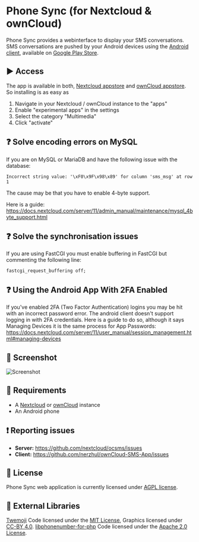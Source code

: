 # Phone Sync (for Nextcloud & ownCloud)

Phone Sync provides a webinterface to display your SMS conversations. SMS conversations are pushed by your Android devices using the [Android client](https://github.com/nerzhul/ownCloud-SMS-App), available on [Google Play Store](https://play.google.com/store/apps/details?id=fr.unix_experience.owncloud_sms).

## :arrow_forward: Access

The app is available in both, [Nextcloud appstore](https://apps.nextcloud.com/apps/ocsms) and [ownCloud appstore](https://apps.owncloud.com/content/show.php/ownCloud+SMS?content=167289). So installing is as easy as

1. Navigate in your Nextcloud / ownCloud instance to the "apps"
2. Enable "experimental apps" in the settings
3. Select the category "Multimedia"
4. Click "activate"

## :question: Solve encoding errors on MySQL
If you are on MySQL or MariaDB and have the following issue with the database:

```
Incorrect string value: '\xF0\x9F\x98\x89' for column 'sms_msg' at row 1
```

The cause may be that you have to enable 4-byte support. 

Here is a guide: https://docs.nextcloud.com/server/11/admin_manual/maintenance/mysql_4byte_support.html

## :question: Solve the synchronisation issues
If you are using FastCGI you must enable buffering in FastCGI but commenting the following line:

```
fastcgi_request_buffering off;
```

## :question: Using the Android App With 2FA Enabled
If you've enabled 2FA (Two Factor Authentication) logins you may be hit with an incorrect password error. The android client doesn't support logging in with 2FA credentials. Here is a guide to do so, although it says Managing Devices it is the same process for App Passwords: https://docs.nextcloud.com/server/11/user_manual/session_management.html#managing-devices

## :eyes: Screenshot

![Screenshot](https://raw.githubusercontent.com/nextcloud/ocsms/master/appinfo/screenshots/1.png)

## :link: Requirements
- A [Nextcloud](https://nextcloud.com) or [ownCloud](https://owncloud.com) instance
- An Android phone

## :exclamation: Reporting issues

- **Server:** https://github.com/nextcloud/ocsms/issues
- **Client:** https://github.com/nerzhul/ownCloud-SMS-App/issues

## :notebook: License
Phone Sync web application is currently licensed under [AGPL license](https://github.com/nextcloud/ocsms/blob/master/LICENSE.md).

## :notebook: External Libraries
[Twemoji](https://github.com/twitter/twemoji) Code licensed under the [MIT License](http://opensource.org/licenses/MIT), Graphics licensed under [CC-BY 4.0](https://creativecommons.org/licenses/by/4.0/).
[libphonenumber-for-php](https://github.com/giggsey/libphonenumber-for-php) Code licensed under the [Apache 2.0 License](http://www.apache.org/licenses/LICENSE-2.0).
